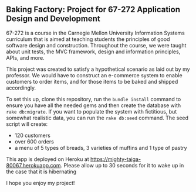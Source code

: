 Baking Factory: Project for 67-272 Application Design and Development
---
67-272 is a course in the Carnegie Mellon University Information Systems curriculum that is aimed at teaching students the principles of good software design and construction. Throughout the course, we were taught about unit tests, the MVC framework, design and information principles, APIs, and more. 

This project was created to satisfy a hypothetical scenario as laid out by my professor. We would have to construct an 
e-commerce system to enable customers to order items, and for those items to be baked and shipped accordingly.

To set this up, clone this repository, run the `bundle install` command to ensure you have all the needed gems and then create the database with `rake db:migrate`.  If you want to populate the system with fictitious, but somewhat realistic data, you can run the `rake db:seed` command.  The seed script will create:
- 120 customers
- over 600 orders
- a menu of 5 types of breads, 3 varieties of muffins and 1 type of pastry

This app is deployed on Heroku at https://mighty-taiga-80067.herokuapp.com. Please allow up to 30 seconds for it to wake up in the case that it is hibernating

I hope you enjoy my project!
